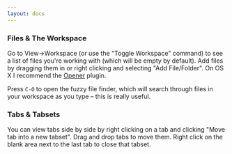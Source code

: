 ```yaml
---
layout: docs
---
```

### Files & The Workspace

Go to View->Workspace (or use the "Toggle Workspace" command) to see a list of files you're working with (which will be empty by default). Add files by dragging them in or right clicking and selecting "Add File/Folder". On OS X I recommend the [Opener](https://github.com/eldargab/LT-Opener) plugin.

Press `C-O` to open the fuzzy file finder, which will search through files in your workspace as you type – this is really useful.

### Tabs & Tabsets

You can view tabs side by side by right clicking on a tab and clicking "Move tab into a new tabset". Drag and drop tabs to move them. Right click on the blank area next to the last tab to close that tabset.
